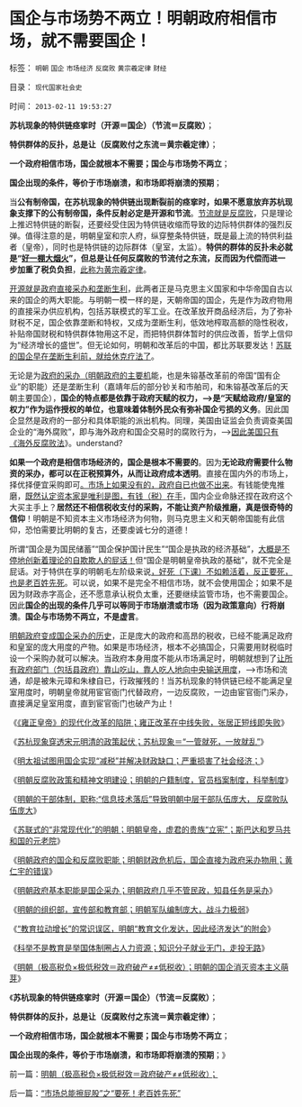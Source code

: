 # 国企与市场势不两立！明朝政府相信市场，就不需要国企！

标签： `明朝` `国企` `市场经济` `反腐败` `黄宗羲定律` `财经` 

目录： `现代国家社会史`

时间： `2013-02-11 19:53:27`

**苏杭现象的特供链痉挛时（开源＝国企）（节流＝反腐败）**；

**特供群体的反扑，总是让（反腐败付之东流＝黄宗羲定律）**；

**一个政府相信市场，国企就根本不需要；国企与市场势不两立**；

**国企出现的条件，等价于市场崩溃，和市场即将崩溃的预期**；

当**公有制帝国，在苏杭现象的特供链出现断裂前的痉挛时，如果不愿意放弃苏杭现象支撑下的公有制帝国，条件反射必定是开源和节流**。[节流就是反腐败](../../../2013/2/4/反腐败节流或致极左“闹革命”，里根主义远水难救旧火.md)，只是理论上推迟特供链的断裂，还要经受住因为特供链收缩而导致的边际特供群体的强烈反弹。值得注意的是，明朝皇室和宗人府，纵穿整条特供链，既是最上流的特供利益者（皇帝），同时也是特供链的边际群体（皇室，太监）。**特供的群体的反扑未必就是“[好一棚大烟火](../../../2013/2/4/反腐败或是冬天里“好一棚大烟火”.md)”，但总是让任何反腐败的节流付之东流，反而因为代偿而进一步加重了税负负担**，[此称为黄宗羲定律](../../../2013/1/27/《国富论》必须在大宪章精神下解读；.md)。

[开源就是政府直接采办和垄断生利](../../../2011/11/5/国企名“企”不是企业，国企是国防单位.md)，此两者正是马克思主义国家和中华帝国自古以来的国企的两大职能。与明朝一模一样的是，天朝帝国的国企，先是作为政府物用的直接采办供应机构，包括苏联模式的军工业。在改革放开商品经济后，为了弥补财税不足，国企依靠垄断和特权，又成为垄断生利，低效地榨取高额的隐性税收，补贴帝国财税和特供群体物用这不足，而把特供群体暂时的供应改善，哲学上信仰为“经济增长的盛世”。但无论如何，明朝和改革后的中国，都比苏联要发达！[苏联的国企早在垄断生利前，就给休克疗法了](../../../2011/2/11/废除国企专营和垄断权，卖国将没门！.md)。

无论是为[政府的采办（明朝政府的主要机](../../../2013/2/10/明朝科举，知县，举人，教师，律师，状师和讼棍；.md)能，也是朱镕基改革前的帝国“国有企业”的职能）还是垄断生利（嘉靖年后的部分钞关和市舶司，和朱镕基改革后的天朝主要国企），**国企的特点都是依靠于政府天赋的权力，——>是“天赋给政府/皇室的权力”作为运作授权的单位，也意味着体制外民众有弥补国企亏损的义务**。因此国企显然是政府的一部分和具体职能的派出机构。同理，美国由证监会负责调查美国企业的“海外腐败”，即与海外政府和国企交易时的腐败行为，——>[因此美国只有《海外反腐败法](../../../2013/2/9/明朝反腐败政策和精神文明建设.md)》。understand?

**如果一个政府是相信市场经济的，国企是根本不需要的**。因为**无论政府需要什么物资的采办，都可以在正税预算外，从而让政府成本透明**。直接在国内外的市场上，择优择便宜采购即可[。市场上如果没有的，政府自已也做不出来](../../../2009/6/19/计划经济创造财富吗？.md)。有钱能使鬼推磨，[既然认定资本家是唯利是图，有钱（税）在手](../../../2011/6/17/资本家是最可爱的蠢驴，是消费者最忠实的朋友.md)，国内企业命脉还捏在政府这个大买主手上？**居然还不相信税收支付的采购，不能让资产阶级推磨，真是很奇特的信仰**！明朝是不知资本主义市场经济为何物，则马克思主义和天朝帝国能有此信仰，恐怕需要比明朝的复古，还要虔诚七分的道德！

所谓“国企是为国民储蓄”“国企保护国计民生”“国企是执政的经济基础”，[大概是不停地创新着理论的自欺欺人的屁话！](../../../2012/7/4/国企是卖国殃民的极品，对愤青仍存幻想的公知.md)但“国企是明朝皇帝执政的基础”，就不完全是屁话。对于特供在享的明朝毛左阶级来说[，好死（下课）不如赖活着，反正要死，也是老百姓先死](../../../2013/2/5/明朝“国企，国有化，专营化”严重损毁了社会经济.md)。可以说，如果不是完全不相信市场，就不会使用国企；如果不是因为财政赤字高企，还不愿意承认税负太重，还要继续监管市场，也不需要国企。因此**国企的出现的条件几乎可以等同于市场崩溃或市场（因为政策意向）行将崩溃**。**国企与市场势不两立，不是虚言**。

[明朝政府变成国企采办的历史](../../../2013/2/10/明朝政府的国企和反腐败，黄仁宇的错误.md)，正是庞大的政府和高昂的税收，已经不能满足政府和皇室的庞大用度的产物。如果是市场经济，根本不必搞国企，只需要用财税临时设一个采购办就可以解决。当政府本身用度不能从市场满足时，明朝就想到了[让所有政府部门（包括县政府）靠山吃山，靠人吃人地向中央输送用度](../../../2012/7/3/国企对祖国的损害，至少相当于国企收入30-50倍.md)，——>市场和流通，却是被朱元璋和朱棣自已，行政摧残的！当苏杭现象的特供链已经不能满足皇室用度时，明朝皇帝就用宦官衙门代替政府，一边反腐败，一边由宦官衙门采办，直接满足皇室用度，直到宦官衙门也破产为止！

《[《雍正皇帝》的现代化改革的陷阱；雍正改革在中线失败，张居正短线即失败](../../../2013/2/5/《雍正皇帝》改革陷阱和张居正.md)》

《[苏杭现象穿透宋元明清的政策起伏；苏杭现象＝“一管就死，一放就乱”](../../../2013/2/5/“一管就死，一放就乱”，和珅类官商的强势崛起.md)》

《[明太祖试图用国企实现“减税”并解决财政缺口；严重损害了社会经济；](../../../2013/2/5/明朝“国企，国有化，专营化”严重损毁了社会经济.md)》

《[明朝反腐败政策和精神文明建设；明朝的户籍制度，官员档案制度，科举制度](../../../2013/2/9/明朝反腐败政策和精神文明建设.md)》

《[明朝的干部体制，职称;“信息技术落后”导致明朝中层干部队伍庞大， 反腐败队伍庞大](../../../2013/2/9/明朝的干部体制，职称，和反腐败机构.md)》

《[苏联式的“非常现代化”的明朝；明朝皇帝，虚君的贵族“立宪”；斯巴达和罗马共和国的元老院](../../../2013/2/10/明朝的立宪，虚君，贵族，斯巴达和元老院.md)》

《[明朝政府的国企和反腐败职能；明朝财政危机后，国企直接为政府采办物用；黄仁宇的错误](../../../2013/2/10/明朝政府的国企和反腐败，黄仁宇的错误.md)》

《[明朝政府基本职能是国企采办；明朝政府几乎不管民政，知县任务是采办](../../../2013/2/10/明朝科举，知县，举人，教师，律师，状师和讼棍；.md)》

《[明朝的组织部，宣传部和教育部；明朝军队编制庞大，战斗力极弱](../../../2013/2/10/明朝的组织部，宣传部，教育部，国企卫所.md)》

《[“教育拉动增长”的常识误区，明朝“教育文化发达，因此经济发达”的附会](../../../2013/2/11/科举不是教育,“教育拉动增长”的常识误区.md)》

《[科举不是教育是举国体制圈占人力资源；知识分子就业无门，走投无路](../../../2013/2/11/科举不是教育,举国体制导致知识分子就业无门，走投无路；.md)》

《[明朝（极高税负×极低税效＝政府破产≠≠低税收）；明朝的国企消灭资本主义萌芽](../../../2013/2/11/明朝（极高税负×极低税效＝政府破产≠≠低税收）；.md)》

《**苏杭现象的特供链痉挛时（开源＝国企）（节流＝反腐败）**；

**特供群体的反扑，总是让（反腐败付之东流＝黄宗羲定律）**；

**一个政府相信市场，国企就根本不需要；国企与市场势不两立**；

**国企出现的条件，等价于市场崩溃，和市场即将崩溃的预期**；》



前一篇：[明朝（极高税负&times;极低税效＝政府破产≠≠低税收）；](../../../2013/2/11/明朝（极高税负×极低税效＝政府破产≠≠低税收）；.md)

后一篇：[“市场总能擦屁股”之“要死！老百姓先死”](../../../2013/2/12/“市场总能擦屁股”之“要死！老百姓先死”.md)